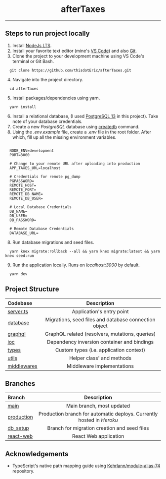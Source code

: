 <h1 align='center'> afterTaxes </h1>

---

## Steps to run project locally
1. Install [NodeJs LTS](https://nodejs.org/en/download/).
2. Install your favorite text editor (mine's [VS Code](https://code.visualstudio.com/download)) and also [Git](https://git-scm.com/downloads).
3. Clone the project to your development machine using VS Code's terminal or Git Bash.
```
  git clone https://github.com/thisdotEric/afterTaxes.git
```
4.  Navigate into the project directory.
```
  cd afterTaxes
```
5.  Install packages/dependencies using yarn.
```
  yarn install
```
6. Install a relational database, (I used [PostgreSQL 13](https://www.postgresql.org/download/) in this project). Take note of your database credentials.
7. Create a new *PostgreSQL* database using [createdb](https://www.postgresql.org/docs/9.1/app-createdb.html) command.
8. Using the *.env.example* file, create a *.env* file in the root folder. After which, fill up all the missing environment variables.
```

  NODE_ENV=development
  PORT=3000

  # Change to your remote URL after uploading into production
  APP_TAXES_URL=localhost

  # Credentials for remote pg_dump
  PGPASSWORD=
  REMOTE_HOST=
  REMOTE_PORT=
  REMOTE_DB_NAME=
  REMOTE_DB_USER=

  # Local Database Credentials
  DB_NAME=
  DB_USER=
  DB_PASSWORD=

  # Remote Database Credentials
  DATABASE_URL=

```
8. Run database migrations and seed files.
```
  yarn knex migrate:rollback --all && yarn knex migrate:latest && yarn knex seed:run
```
9. Run the application locally. Runs on *localhost:3000* by default.
```
  yarn dev
```

## Project Structure
| Codebase              |      Description          |
| :-------------------- | :-----------------------: |
| [server.ts](src/server.ts)        |      Application's entry point     
| [database](src/database)        |      Migrations, seed files and database connection object 
| [graphql](src/graphql)        |      GraphQL related (resolvers, mutations, queries)     
| [ioc](src/ioc)        |      Dependency inversion container and bindings    
| [types](src/types)        |      Custom types (i.e. application context)
| [utils](src/utils)        |      Helper class' and methods
| [middlewares](src/middlewares)        |      Middleware implementations

## Branches


| Branch             |      Description          |
| :-------------------- | :-----------------------: |
| [main](https://github.com/thisdotEric/afterTaxes)        |      Main branch, most updated
| [production](https://github.com/thisdotEric/afterTaxes/tree/production)        |      Production branch for automatic deploys. Currently hosted in *Heroku*
| [db_setup](https://github.com/thisdotEric/afterTaxes/tree/db_setup)        |      Branch for migration creation and seed files 
| [react-web](https://github.com/thisdotEric/afterTaxes/tree/react-web)        |      React Web application 

## Acknowledgements
* TypeScript's native path mapping guide using [Kehrlann/module-alias-74](https://github.com/Kehrlann/module-alias-74) repository.

